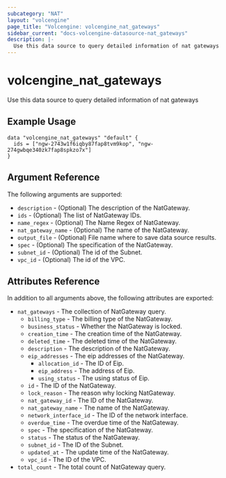 ```yaml
---
subcategory: "NAT"
layout: "volcengine"
page_title: "Volcengine: volcengine_nat_gateways"
sidebar_current: "docs-volcengine-datasource-nat_gateways"
description: |-
  Use this data source to query detailed information of nat gateways
---
```

# volcengine_nat_gateways
Use this data source to query detailed information of nat gateways
## Example Usage
```hcl
data "volcengine_nat_gateways" "default" {
  ids = ["ngw-2743w1f6iqby87fap8tvm9kop", "ngw-274gwbqe340zk7fap8spkzo7x"]
}
```
## Argument Reference
The following arguments are supported:
* `description` - (Optional) The description of the NatGateway.
* `ids` - (Optional) The list of NatGateway IDs.
* `name_regex` - (Optional) The Name Regex of NatGateway.
* `nat_gateway_name` - (Optional) The name of the NatGateway.
* `output_file` - (Optional) File name where to save data source results.
* `spec` - (Optional) The specification of the NatGateway.
* `subnet_id` - (Optional) The id of the Subnet.
* `vpc_id` - (Optional) The id of the VPC.

## Attributes Reference
In addition to all arguments above, the following attributes are exported:
* `nat_gateways` - The collection of NatGateway query.
  * `billing_type` - The billing type of the NatGateway.
  * `business_status` - Whether the NatGateway is locked.
  * `creation_time` - The creation time of the NatGateway.
  * `deleted_time` - The deleted time of the NatGateway.
  * `description` - The description of the NatGateway.
  * `eip_addresses` - The eip addresses of the NatGateway.
    * `allocation_id` - The ID of Eip.
    * `eip_address` - The address of Eip.
    * `using_status` - The using status of Eip.
  * `id` - The ID of the NatGateway.
  * `lock_reason` - The reason why locking NatGateway.
  * `nat_gateway_id` - The ID of the NatGateway.
  * `nat_gateway_name` - The name of the NatGateway.
  * `network_interface_id` - The ID of the network interface.
  * `overdue_time` - The overdue time of the NatGateway.
  * `spec` - The specification of the NatGateway.
  * `status` - The status of the NatGateway.
  * `subnet_id` - The ID of the Subnet.
  * `updated_at` - The update time of the NatGateway.
  * `vpc_id` - The ID of the VPC.
* `total_count` - The total count of NatGateway query.


